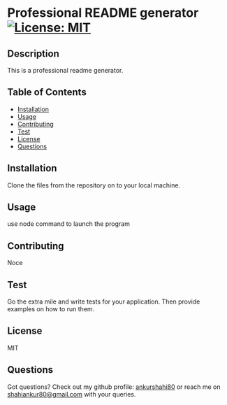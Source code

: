 # Professional README generator [![License: MIT](https://img.shields.io/badge/License-MIT-yellow.svg)](https://opensource.org/licenses/MIT)
  
  ## Description
  This is a professional readme generator.

  ## Table of Contents
  * [Installation](#installation)
  * [Usage](#usage)
  * [Contributing](#contributing)
  * [Test](#test)
  * [License](#license)
  * [Questions](#questions)

  
  ## Installation
  Clone the files from the repository on to your local machine.

  ## Usage
  use node command to launch the program
  
  ## Contributing
  Noce
  
  ## Test
  Go the extra mile and write tests for your application. Then provide examples on how to run them.
  
  ## License
  MIT
  
  
  ## Questions
  Got questions? Check out my github profile: [ankurshahi80](https://github.com/ankurshahi80)
  or reach me on shahiankur80@gmail.com with your queries.
